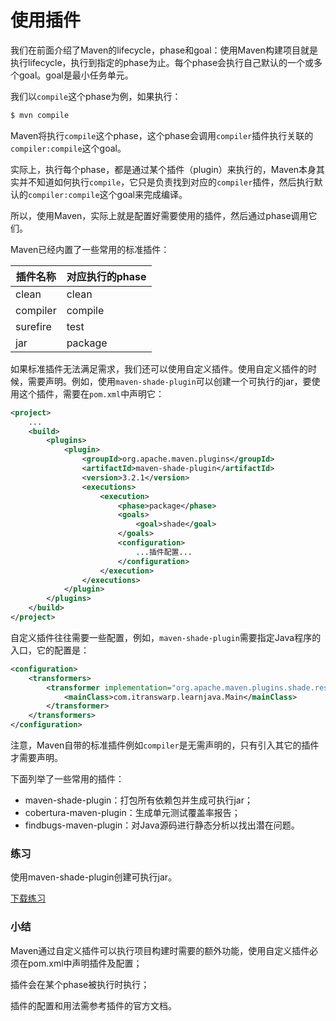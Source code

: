 # 使用插件

我们在前面介绍了Maven的lifecycle，phase和goal：使用Maven构建项目就是执行lifecycle，执行到指定的phase为止。每个phase会执行自己默认的一个或多个goal。goal是最小任务单元。

我们以`compile`这个phase为例，如果执行：

```bash
$ mvn compile
```

Maven将执行`compile`这个phase，这个phase会调用`compiler`插件执行关联的`compiler:compile`这个goal。

实际上，执行每个phase，都是通过某个插件（plugin）来执行的，Maven本身其实并不知道如何执行`compile`，它只是负责找到对应的`compiler`插件，然后执行默认的`compiler:compile`这个goal来完成编译。

所以，使用Maven，实际上就是配置好需要使用的插件，然后通过phase调用它们。

Maven已经内置了一些常用的标准插件：

| 插件名称  | 对应执行的phase |
|----------|---------|
| clean    | clean   |
| compiler | compile |
| surefire | test    |
| jar      | package |

如果标准插件无法满足需求，我们还可以使用自定义插件。使用自定义插件的时候，需要声明。例如，使用`maven-shade-plugin`可以创建一个可执行的jar，要使用这个插件，需要在`pom.xml`中声明它：

```xml
<project>
    ...
	<build>
		<plugins>
			<plugin>
				<groupId>org.apache.maven.plugins</groupId>
				<artifactId>maven-shade-plugin</artifactId>
                <version>3.2.1</version>
				<executions>
					<execution>
						<phase>package</phase>
						<goals>
							<goal>shade</goal>
						</goals>
						<configuration>
                            ...插件配置...
						</configuration>
					</execution>
				</executions>
			</plugin>
		</plugins>
	</build>
</project>
```

自定义插件往往需要一些配置，例如，`maven-shade-plugin`需要指定Java程序的入口，它的配置是：

```xml
<configuration>
    <transformers>
        <transformer implementation="org.apache.maven.plugins.shade.resource.ManifestResourceTransformer">
            <mainClass>com.itranswarp.learnjava.Main</mainClass>
        </transformer>
    </transformers>
</configuration>
```

注意，Maven自带的标准插件例如`compiler`是无需声明的，只有引入其它的插件才需要声明。

下面列举了一些常用的插件：

- maven-shade-plugin：打包所有依赖包并生成可执行jar；
- cobertura-maven-plugin：生成单元测试覆盖率报告；
- findbugs-maven-plugin：对Java源码进行静态分析以找出潜在问题。

### 练习

使用maven-shade-plugin创建可执行jar。

[下载练习](maven-plugin.zip)

### 小结

Maven通过自定义插件可以执行项目构建时需要的额外功能，使用自定义插件必须在pom.xml中声明插件及配置；

插件会在某个phase被执行时执行；

插件的配置和用法需参考插件的官方文档。
